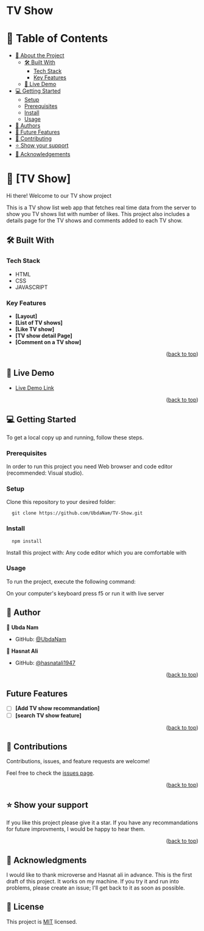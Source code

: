 # TV Show
<a name="readme-top"></a>

<!-- TABLE OF CONTENTS -->

# 📗 Table of Contents

- [📖 About the Project](#about-project)
  - [🛠 Built With](#built-with)
    - [Tech Stack](#tech-stack)
    - [Key Features](#key-features)
  - [🚀 Live Demo](#live-demo)
- [💻 Getting Started](#getting-started)
  - [Setup](#setup)
  - [Prerequisites](#prerequisites)
  - [Install](#install)
  - [Usage](#usage)
- [👥 Authors](#authors)
- [🔭 Future Features](#future-features)
- [🤝 Contributing](#contributing)
- [⭐️ Show your support](#support)
- [🙏 Acknowledgements](#acknowledgements)

<!-- PROJECT DESCRIPTION -->

# 📖 [TV Show] <a name="about-project">
Hi there! Welcome to our TV show project</a>

This is a TV show list web app that fetches real time data from the server to show you TV shows list with number of likes. This project also includes a details page for the TV shows and comments added to each TV show.

## 🛠 Built With 

### Tech Stack 
- HTML
- CSS
- JAVASCRIPT

### Key Features 

- **[Layout]**
- **[List of TV shows]**
- **[Like TV show]**
- **[TV show detail Page]**
- **[Comment on a TV show]**

<p align="right">(<a href="#readme-top">back to top</a>)</p>

## 🚀 Live Demo <a name="live-demo"></a>
- [Live Demo Link](https://ubdanam.github.io/TV-Show/)

<p align="right">(<a href="#readme-top">back to top</a>)</p>

<!-- GETTING STARTED -->

## 💻 Getting Started <a name="getting-started"></a>

To get a local copy up and running, follow these steps.

### Prerequisites

In order to run this project you need Web browser and code editor (recommended: Visual studio).

### Setup

Clone this repository to your desired folder:

``` snippet
  git clone https://github.com/UbdaNam/TV-Show.git
```

### Install

``` snippet
  npm install
```

Install this project with: Any code editor which you are comfortable with

### Usage

To run the project, execute the following command: 

On your computer's keyboard press f5 or run it with live server

<!-- AUTHORS -->

## 👥 Author <a name="authors"></a>

👤 **Ubda Nam**
- GitHub: [@UbdaNam](https://github.com/UbdaNam)

👤 **Hasnat Ali**
- GitHub: [@hasnatali1947](https://github.com/hasnatali1947)

<p align="right">(<a href="#readme-top">back to top</a>)</p>

<!-- FUTURE FEATURES -->
## Future Features

- [ ] **[Add TV show recommandation]**
- [ ] **[search TV show feature]**

<p align="right">(<a href="#readme-top">back to top</a>)</p>

<!-- CONTRIBUTING -->
## 🤝 Contributions

Contributions, issues, and feature requests are welcome!

Feel free to check the [issues page](https://github.com/UbdaNam/TV-Show/issues).

<p align="right">(<a href="#readme-top">back to top</a>)</p>

<!-- SUPPORT -->

## ⭐ Show your support <a name="support"></a>

If you like this project please give it a star. If you have any recommandations for future improvments, I would be happy to hear them.

<p align="right">(<a href="#readme-top">back to top</a>)</p>

<!-- ACKNOWLEDGEMENTS -->

## 🙏 Acknowledgments <a name="acknowledgements"></a>

I would like to thank microverse and Hasnat ali in advance. This is the first draft of this project. It works on my machine. If you try it and run into problems, please create an issue; I'll get back to it as soon as possible.

## 📝 License
This project is [MIT](./LICENSE) licensed.
